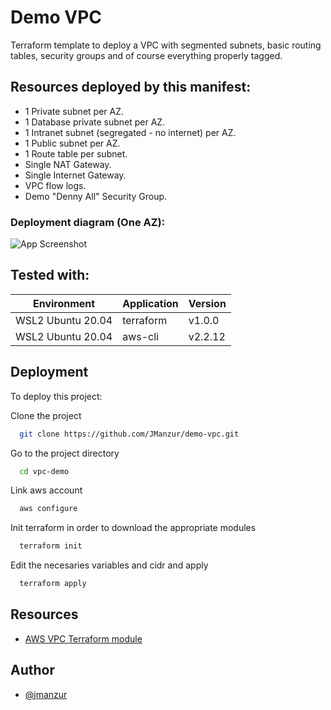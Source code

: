 # Demo VPC
Terraform template to deploy a VPC with segmented subnets, basic routing tables, security groups and of course everything properly tagged.

## Resources deployed by this manifest:
- 1 Private subnet per AZ.
- 1 Database private subnet per AZ.
- 1 Intranet subnet (segregated - no internet)  per AZ.
- 1 Public subnet per AZ.
- 1 Route table per subnet.
- Single NAT Gateway.
- Single Internet Gateway.
- VPC flow logs.
- Demo "Denny All" Security Group.

### Deployment diagram (One AZ):

![App Screenshot](https://lh3.googleusercontent.com/-SmjZX8ZbVkA/YWcDw3FwvTI/AAAAAAAAFso/mUHURQ-LW2o02NfSmHmJzIdVPBice2cBQCLcBGAsYHQ/s16000/demo-vpc.drawio.png)

## Tested with: 

| Environment | Application | Version  |
| ----------------- |-----------|---------|
| WSL2 Ubuntu 20.04 | terraform | v1.0.0  |
| WSL2 Ubuntu 20.04 | aws-cli | v2.2.12 |

## Deployment

To deploy this project:
 
Clone the project

```bash
  git clone https://github.com/JManzur/demo-vpc.git
```

Go to the project directory

```bash
  cd vpc-demo
```

Link aws account

```bash
  aws configure
```

Init terraform in order to download the appropriate modules

```bash
  terraform init
```

Edit the necesaries variables and cidr and apply

```bash
  terraform apply
```

## Resources

- [AWS VPC Terraform module](https://registry.terraform.io/modules/terraform-aws-modules/vpc/aws/latest)

## Author

- [@jmanzur](https://github.com/JManzur)
